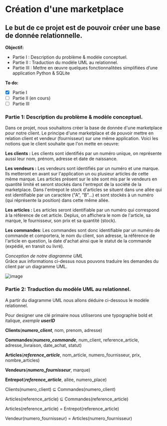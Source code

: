 # Création d'une marketplace
## Le but de ce projet est de pouvoir créer une base de donnée relationnelle.


**Objectif:**
  - Partie I : Description du problème & modèle conceptuel.
  - Partie II : Traduction du modèle UML au relationnel.
  - Partie III : Mettre en œuvre quelques fonctionnalitées simplifiées d’une application Python & SQLite

**To do:**

  - [x] Partie I
  - [ ] Partie II (en cours)
  - [ ] Partie III

### Partie 1: Description du problème & modèle conceptuel.

Dans ce projet, nous souhaitons créer la base de donnée d'une marketplace pour notre client.
Le principe d'une marketplace et de pouvoir mettre en relation client et vendeur (fournisseur) sur une même application. 
Voici les notions que le client souhaite que l'on mette en oeuvre:


**Les clients :** Les clients sont identifiés par un numéro unique, on représente aussi leur nom, prénom, adresse et date de naissance.


**Les vendeurs :** Les vendeurs sont identifiés par un numéro et une marque. Ils metteront en avant sur l'application un ou plusieur articles de cette même marque. Les articles présent sur le site sont mis par le vendeurs en quantité limité et seront stockés dans l'entrepot de la société de la marketplace. Dans l'entrepot le stock d'articles se situent dans une allée qui est identifiable par un caractère ("A", "B"...)  et sont stockés à un numéro (qui réprésente la position) dans cette même allée.

**Les articles :** Les articles seront identifiable par un numéro qui correspond à la référence de cet article. Deplus, on affichera le nom de l'article, sa marque, le fournisseur, son prix et sa quantité (stock).

**Les commandes**: Les commandes sont donc identifiable par un numéro de commande et comportera, le nom du client, son adresse, la référence de l'article en question, la date d'achat ainsi que le statut de la commande (expédié, en transit ou livré).


*Conception de notre diagramme UML* <br/>
Grâce aux informations ci-dessus nous pouvons traduire les demandes du client par un diagramme UML.

![image](https://user-images.githubusercontent.com/58702474/113861067-13a75c80-97a7-11eb-839a-dbb5a92922c1.png)



### Partie 2: Traduction du modèle UML au relationnel.

A partir du diagramme UML nous allons déduire ci-dessous le modèle relationnel.<br/>

Pour designer une clé primaire nous utiliserons une typographie bold et italique, _exemple_ **_userID_** <br/>

**Clients**(**_numero_client_**, nom, prenom, adresse) <br/>

**Commandes**(**_numero_commande_**, num_client, reference_article, adresse_livraison, date_achat, statut) <br/>

**Articles**(**_reference_article_**, nom_article, numero_fournisseur, prix, nombre_articles) <br/>

**Vendeurs**(**_numero_fournisseur_**, marque) <br/>

**Entrepot**(**_reference_article_**, allée, numero_place) <br/>



Clients(numero_client) ⊆  Commandes(numero_client) <br/>

Articles(reference_article) ⊆  Commandes(reference_article) <br/>

Articles(reference_article) = Entrepot(reference_article) <br/>

Vendeur(numero_fournisseur) =  Articles(numero_fournisseur) <br/>

